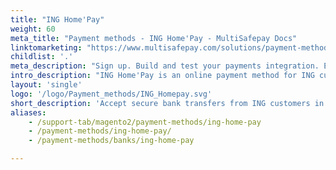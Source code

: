 ```yaml
---
title: "ING Home'Pay"
weight: 60
meta_title: "Payment methods - ING Home'Pay - MultiSafepay Docs"
linktomarketing: "https://www.multisafepay.com/solutions/payment-methods/ing-homepay"
childlist: '.'
meta_description: "Sign up. Build and test your payments integration. Explore our products and services. Use our API reference, SDKs, and wrappers. Get support."
intro_description: "ING Home'Pay is an online payment method for ING customers in Belgium. Customers are redirected to their ING banking environment to complete payment."
layout: 'single'
logo: '/logo/Payment_methods/ING_Homepay.svg' 
short_description: 'Accept secure bank transfers from ING customers in Belgium.'
aliases:
    - /support-tab/magento2/payment-methods/ing-home-pay
    - /payment-methods/ing-home-pay/
    - /payment-methods/banks/ing-home-pay

---
```


